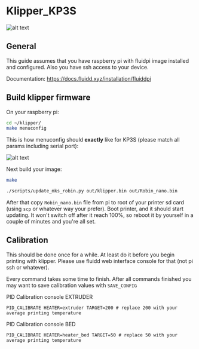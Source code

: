 # Klipper_KP3S
![alt text](https://github.com/nehilo/klipper_KP3S/blob/main/klipper%20kp3s.png?raw=true)

## General

This guide assumes that you have raspberry pi with fluidpi image installed and configured. Also you have ssh access to your device.

Documentation: https://docs.fluidd.xyz/installation/fluiddpi

## Build klipper firmware

On your raspberry pi:

```bash
cd ~/klipper/
make menuconfig
```

This is how menuconfig should **exactly** like for KP3S (please match all params including serial port):

![alt text](https://github.com/nehilo/klipper_KP3S/blob/main/photo_2021-01-26_18-44-12.jpg?raw=true)

Next build your image:

```bash
make

./scripts/update_mks_robin.py out/klipper.bin out/Robin_nano.bin
```

After that copy `Robin_nano.bin` file from pi to root of your printer sd card (using `scp` or whatever way your prefer). Boot printer, and it should start updating. It won't switch off after it reach 100%, so reboot it by yourself in a couple of minutes and you're all set.

## Calibration

This should be done once for a while. At least do it before you begin printing with klipper. Please use fluidd web interface console for that (not pi ssh or whatever).

Every command takes some time to finish. After all commands finished you may want to save calibration values with `SAVE_CONFIG`

PID Calibration console EXTRUDER
```
PID_CALIBRATE HEATER=extruder TARGET=200 # replace 200 with your average printing temperature
```
PID Calibration console BED
```
PID_CALIBRATE HEATER=heater_bed TARGET=50 # replace 50 with your average printing temperature
```
